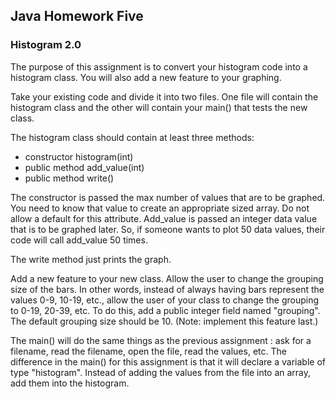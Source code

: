 ## Java Homework Five
### Histogram 2.0
The purpose of this assignment is to convert your histogram code into a histogram class. You will also add a new feature to your graphing.

Take your existing code and divide it into two files. One file will contain the histogram class and the other will contain your main() that tests the new class.

The histogram class should contain at least three methods:
- constructor histogram(int)
- public method add_value(int)
- public method write()

The constructor is passed the max number of values that are to be graphed. You need to know that value to create an appropriate sized array. Do not allow a default for this attribute.
Add_value is passed an integer data value that is to be graphed later. So, if someone wants to plot 50 data values, their code will call add_value 50 times.

The write method just prints the graph.

Add a new feature to your new class. Allow the user to change the grouping size of the bars. In other words, instead of always having bars represent the values 0-9, 10-19, etc., allow the user of your class to change the grouping to 0-19, 20-39, etc. To do this, add a public integer field named "grouping". The default grouping size should be 10. (Note: implement this feature last.)

The main() will do the same things as the previous assignment : ask for a filename, read the filename, open the file, read the values, etc. The difference in the main() for this assignment is that it will declare a variable of type "histogram". Instead of adding the values from the file into an array, add them into the histogram.
